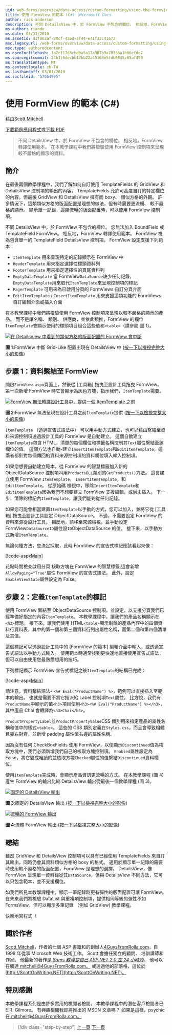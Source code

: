 ```yaml
---
uid: web-forms/overview/data-access/custom-formatting/using-the-formview-s-templates-cs
title: 使用 FormView 的範本 (C#) |Microsoft Docs
author: rick-anderson
description: 不同 DetailsView 中，於 FormView 不包含的欄位。 相反地，FormView 轉譯使用範本。 在本教學課程中，我們將檢驗使用 F...
ms.author: riande
ms.date: 03/31/2010
ms.assetid: d3f062af-88cf-426d-af44-e41f32c41672
msc.legacyurl: /web-forms/overview/data-access/custom-formatting/using-the-formview-s-templates-cs
msc.type: authoredcontent
ms.openlocfilehash: 1a7cf17d8cbd0a5a17a387b9a70336a1b06efde7
ms.sourcegitcommit: 24b1f6decbb17bb22a45166e5fdb0845c65af498
ms.translationtype: MT
ms.contentlocale: zh-TW
ms.lasthandoff: 03/01/2019
ms.locfileid: "57054995"
---
```

<a name="using-the-formviews-templates-c"></a>使用 FormView 的範本 (C#)
====================
藉由[Scott Mitchell](https://twitter.com/ScottOnWriting)

[下載範例應用程式](http://download.microsoft.com/download/9/6/9/969e5c94-dfb6-4e47-9570-d6d9e704c3c1/ASPNET_Data_Tutorial_14_CS.exe)或[下載 PDF](using-the-formview-s-templates-cs/_static/datatutorial14cs1.pdf)

> 不同 DetailsView 中，於 FormView 不包含的欄位。 相反地，FormView 轉譯使用範本。 在本教學課程中我們將檢驗使用 FormView 控制項來呈現較不嚴格的顯示的資料。


## <a name="introduction"></a>簡介

在最後兩個教學課程中，我們了解如何自訂使用 TemplateFields 的 GridView 和 DetailsView 控制項的輸出的內容。 TemplateFields 允許可高度自訂的特定欄位的內容，但最後 GridView 和 DetailsView 擁有而 boxy、 類似方格的外觀。 許多情況下，這類類似方格的版面配置是理想的做法，但有時需要更流暢、 較不嚴格的顯示。 顯示單一記錄，這類流暢的版面配置時，可以使用 FormView 控制項。

不同 DetailsView 中，於 FormView 不包含的欄位。 您無法加入 BoundField 或 TemplateField FormView。 相反地，FormView 轉譯使用範本。 FormView 視為包含單一的 TemplateField DetailsView 控制項。 FormView 設定支援下列範本：

- `ItemTemplate` 用來呈現特定的記錄顯示在 FormView 中
- `HeaderTemplate` 用來指定選擇性標頭資料列
- `FooterTemplate` 用來指定選擇性的頁尾資料列
- `EmptyDataTemplate` 當 FormView`DataSource`缺少任何記錄，`EmptyDataTemplate`用來取代`ItemTemplate`來呈現控制項的標記
- `PagerTemplate` 可用來為已啟用分頁的 FormViews 自訂分頁介面
- `EditItemTemplate` / `InsertItemTemplate` 用來支援這類功能的 FormViews 自訂編輯介面或插入介面

在本教學課程中我們將檢驗使用 FormView 控制項來呈現以較不嚴格的顯示的產品。 而不是讓名稱、 類別、 供應商，並依此類推，FormView 的欄位`ItemTemplate`會顯示使用的標頭項目組合這些值和`<table>`（請參閱 圖 1）。


[![在 DetailsView 中看到的類似方格的版面配置的 FormView 會中斷](using-the-formview-s-templates-cs/_static/image2.png)](using-the-formview-s-templates-cs/_static/image1.png)

**圖 1**:FormView 中斷 Grid-Like 配置出現在 DetailsView 中 ([按一下以檢視完整大小的影像](using-the-formview-s-templates-cs/_static/image3.png))


## <a name="step-1-binding-the-data-to-the-formview"></a>步驟 1：資料繫結至 FormView

開啟`FormView.aspx`頁面上，然後從 [工具箱] 拖曳至設計工具拖曳 FormView。 第一次新增 FormView 時它會顯示為灰色方塊，指示我們，`ItemTemplate`需要。


[![FormView 無法轉譯設計工具中，提供一個 ItemTemplate 之前](using-the-formview-s-templates-cs/_static/image5.png)](using-the-formview-s-templates-cs/_static/image4.png)

**圖 2**:FormView 無法呈現在設計工具之前`ItemTemplate`提供 ([按一下以檢視完整大小的影像](using-the-formview-s-templates-cs/_static/image6.png))


`ItemTemplate` （透過宣告式語法中） 可以用手動方式建立，也可以藉由繫結至資料來源控制項透過設計工具的 FormView 是自動建立。 這個自動建立`ItemTemplate`包含 HTML，清單的每個欄位和標籤名稱控制其`Text`屬性繫結至該欄位的值。 這個方法也自動-建立`InsertItemTemplate`和`EditItemTemplate`，這兩者都針對每個傳回的資料來源控制項的資料欄位填入輸入控制項。

如果您想要自動建立範本，從 FormView 的智慧標籤加入新的 ObjectDataSource 控制項叫用`ProductsBLL`類別的`GetProducts()`方法。 這會建立使用 FormView `ItemTemplate`， `InsertItemTemplate`，和`EditItemTemplate`。 從原始碼 檢視中，移除`InsertItemTemplate`和`EditItemTemplate`因為我們不想要建立 FormView 支援編輯，或尚未插入。 下一步，清除的標記內`ItemTemplate`，讓我們能夠從任何記錄。

如果您可能會相當建置`ItemTemplate`以手動的方式，您可以加入，並將它從 [工具箱] 拖曳至設計工具設定 ObjectDataSource。 不過，不需要設定 FormView 的資料來源從設計工具。 相反地，請移至來源檢視，並手動設定 FormView`DataSourceID`屬性設`ID`ObjectDataSource 的值。 接下來，以手動方式新增`ItemTemplate`。

無論何種方法，您決定採取，此時 FormView 的宣告式標記應該看起來像：


[!code-aspx[Main](using-the-formview-s-templates-cs/samples/sample1.aspx)]

花點時間檢查啟用分頁 核取方塊在 FormView 的智慧標籤;這會新增`AllowPaging="True"`屬性 FormView 的宣告式語法。 此外，設定`EnableViewState`屬性設定為 False。

## <a name="step-2-defining-theitemtemplates-markup"></a>步驟 2：定義`ItemTemplate`的標記

使用 FormView 繫結至 ObjectDataSource 控制項，並設定，以支援分頁我們已經準備好指定的內容`ItemTemplate`。 本教學課程中，讓我們的產品名稱顯示在`<h3>`標題。 接下來，讓我們使用 HTML`<table>`顯示剩餘的產品內容中的四個資料行資料表，其中的第一個和第三個資料行列出屬性名稱，而第二個和第四個清單及其值。

這個標記可以透過設計工具中的 [FormView 的範本] 編輯介面中輸入，或透過宣告式語法以手動方式輸入。 使用範本時通常找到更快速地直接使用宣告式語法，但可以自由使用您最熟悉想用的技巧。

下列標記顯示 FormView 宣告式標記之後`ItemTemplate`的結構已完成：


[!code-aspx[Main](using-the-formview-s-templates-cs/samples/sample2.aspx)]

請注意，資料繫結語法- `<%# Eval("ProductName") %>`，範例可以直接插入至範本的輸出。 也就是需要不將它指派給 Label 控制項`Text`屬性。 比方說，我們有`ProductName`中顯示的值`<h3>`項目使用`<h3><%# Eval("ProductName") %></h3>`，其中產品 Chai 會轉譯為`<h3>Chai</h3>`。

`ProductPropertyLabel`並`ProductPropertyValue`CSS 類別用來指定產品的屬性名稱和值中的樣式`<table>`。 這些的 CSS 類別定義在`Styles.css`，而且會導致粗體且靠右對齊，並新增 padding 屬性值右邊的屬性名稱。

因為沒有任何 CheckBoxFields 使用 FormView，以便顯示`Discontinued`值為核取方塊中，我們必須新增我們自己的核取方塊控制項。 `Enabled`屬性設定為 False，將它變成唯讀的並核取方塊`Checked`屬性的值繫結`Discontinued`資料欄位。

使用`ItemTemplate`完成時，會顯示產品資訊更流暢的方式。 在本教學課程 (圖 4) 產生 FormView 的輸出比較 DetailsView 輸出從最後一個教學課程 (圖 3)。


[![固定的 DetailsView 輸出](using-the-formview-s-templates-cs/_static/image8.png)](using-the-formview-s-templates-cs/_static/image7.png)

**圖 3**:固定的 DetailsView 輸出 ([按一下以檢視完整大小的影像](using-the-formview-s-templates-cs/_static/image9.png))


[![流暢的 FormView 輸出](using-the-formview-s-templates-cs/_static/image11.png)](using-the-formview-s-templates-cs/_static/image10.png)

**圖 4**:流體 FormView 輸出 ([按一下以檢視完整大小的影像](using-the-formview-s-templates-cs/_static/image12.png))


## <a name="summary"></a>總結

雖然 GridView 和 DetailsView 控制項可以具有已經使用 TemplateFields 來自訂其輸出，同時仍會其資料類似方格的 boxy 的格式。 適用於顯示單一記錄的需要時使用較不嚴格的版面配置，FormView 是理想的選擇。 DetailsView，像 FormView 呈現單一資料錄從其`DataSource`，但與 DetailsView 不同方法，它可以只包含範本，並不支援欄位。

如我們所見本教學課程中，顯示一筆記錄時更有彈性的版面配置可讓 FormView。 在未來我們將檢驗 DataList 與重複項控制項，提供相同等級的彈性不如 FormsView，但可以顯示多筆記錄 （例如 GridView) 教學課程。

快樂地寫程式 ！

## <a name="about-the-author"></a>關於作者

[Scott Mitchell](http://www.4guysfromrolla.com/ScottMitchell.shtml)，作者的七個 ASP 書籍和的創辦人[4GuysFromRolla.com](http://www.4guysfromrolla.com)，自 1998 年從事 Microsoft Web 技術工作。 Scott 會擔任獨立的顧問、 培訓講師和作家。 他最新的著作是[ *Sams 教導您自己 ASP.NET 2.0 在 24 小時內*](https://www.amazon.com/exec/obidos/ASIN/0672327384/4guysfromrollaco)。 他可以在觸達[ mitchell@4GuysFromRolla.com。](mailto:mitchell@4GuysFromRolla.com) 或透過他的部落格，這位於 [http://ScottOnWriting.NET](http://ScottOnWriting.NET)。

## <a name="special-thanks-to"></a>特別感謝

本教學課程系列是由許多實用的檢閱者檢閱。 本教學課程中的潛在客戶檢閱者已 E.R. Gilmore。 有興趣檢閱我即將推出的 MSDN 文章嗎？ 如果是這樣，psychic 在[ mitchell@4GuysFromRolla.com。](mailto:mitchell@4GuysFromRolla.com)

> [!div class="step-by-step"]
> [上一頁](using-templatefields-in-the-detailsview-control-cs.md)
> [下一頁](displaying-summary-information-in-the-gridview-s-footer-cs.md)
